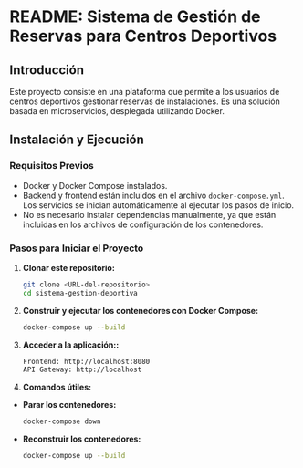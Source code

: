 # README: Sistema de Gestión de Reservas para Centros Deportivos

## Introducción

Este proyecto consiste en una plataforma que permite a los usuarios de centros deportivos gestionar reservas de instalaciones. Es una solución  basada en microservicios, desplegada utilizando Docker.

## Instalación y Ejecución

### Requisitos Previos
- Docker y Docker Compose instalados.
- Backend y frontend están incluidos en el archivo `docker-compose.yml`. Los servicios se inician automáticamente al ejecutar los pasos de inicio.
- No es necesario instalar dependencias manualmente, ya que están incluidas en los archivos de configuración de los contenedores.


### Pasos para Iniciar el Proyecto

1. **Clonar este repositorio:**
   ```bash
   git clone <URL-del-repositorio>
   cd sistema-gestion-deportiva
2. **Construir y ejecutar los contenedores con Docker Compose:**
   ```bash
   docker-compose up --build
3. **Acceder a la aplicación::**
   ```bash
   Frontend: http://localhost:8080
   API Gateway: http://localhost
4. **Comandos útiles:**
 - **Parar los contenedores:**
   ```bash
   docker-compose down
- **Reconstruir los contenedores:**
   ```bash
   docker-compose up --build
